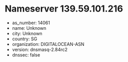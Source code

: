 # Nameserver 139.59.101.216

* as_number: 14061
* name: Unknown
* city: Unknown
* country: SG
* organization: DIGITALOCEAN-ASN
* version: dnsmasq-2.84rc2
* dnssec: false
